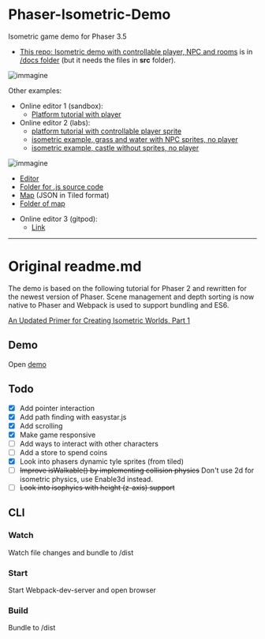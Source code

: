 # Phaser-Isometric-Demo
Isometric game demo for Phaser 3.5

 - [This repo: Isometric demo with controllable player, NPC and rooms](https://jumpjack.github.io/phaser-isometric-demo/docs/) is in [/docs folder](https://github.com/jumpjack/phaser-isometric-demo/tree/main/docs) (but it needs the files in **src** folder).

![immagine](https://user-images.githubusercontent.com/1620953/203594128-27c3ec0b-9b79-4778-8df7-28a187cd03e0.png)

Other examples:

* Online editor 1 (sandbox): 
    * [Platform tutorial with player](https://phaser.io/sandbox/edit/3)
* Online editor 2 (labs): 
    * [platform tutorial with controllable player sprite](https://labs.phaser.io/edit.html?src=src\games\firstgame\part7.js)
    * [isometric example, grass and water with NPC sprites, no player](https://labs.phaser.io/edit.html?src=src/depth%20sorting/isometric%20map.js&v=3.55.2) 
    * [isometric example, castle without sprites, no player](https://labs.phaser.io/edit.html?src=src\tilemap\isometric\isometric%20test.js&v=3.55.2)
  
![immagine](https://user-images.githubusercontent.com/1620953/203593434-d4ce2ba3-6f90-4067-835b-faf6f334d9ca.png)

   - [Editor](http://labs.phaser.io/edit.html?src=src%5Ctilemap%5Cisometric%5Cisometric%20test.js)
   - [Folder for .js source code](http://labs.phaser.io/src/tilemap/isometric/)
   - [Map](http://labs.phaser.io/assets/tilemaps/iso/isorpg.json)  (JSON in Tiled format)
   - [Folder of map](http://labs.phaser.io/assets/tilemaps/iso/)
        
 * Online editor 3 (gitpod): 
    * [Link](https://phasereditor2d.com/start/)


-----------------

# Original readme.md
The demo is based on the following tutorial for Phaser 2 and rewritten for the newest version of Phaser. Scene management and depth sorting is now native to Phaser and Webpack is used to support bundling and ES6.

[An Updated Primer for Creating Isometric Worlds, Part 1](https://gamedevelopment.tutsplus.com/tutorials/creating-isometric-worlds-primer-for-game-developers-updated--cms-28392)

## Demo
Open [demo](https://daan93.github.io/phaser-isometric-demo/)

## Todo
- [x] Add pointer interaction
- [x] Add path finding with easystar.js
- [x] Add scrolling
- [x] Make game responsive
- [ ] Add ways to interact with other characters
- [ ] Add a store to spend coins
- [x] Look into phasers dynamic tyle sprites (from tiled)
- [ ] ~~Improve isWalkable() by implementing collision physics~~ Don't use 2d for isometric physics, use Enable3d instead.
- [ ] ~~Look into isophyics with height (z-axis) support~~

## CLI

### Watch
Watch file changes and bundle to /dist

### Start
Start Webpack-dev-server and open browser

### Build
Bundle to /dist
